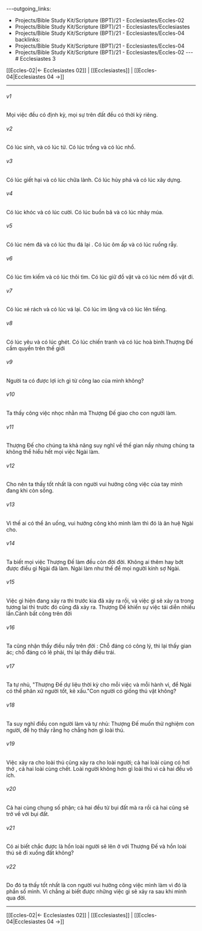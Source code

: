 ---outgoing_links:
  - Projects/Bible Study Kit/Scripture (BPT)/21 - Ecclesiastes/Eccles-02
  - Projects/Bible Study Kit/Scripture (BPT)/21 - Ecclesiastes/Ecclesiastes
  - Projects/Bible Study Kit/Scripture (BPT)/21 - Ecclesiastes/Eccles-04
backlinks:
  - Projects/Bible Study Kit/Scripture (BPT)/21 - Ecclesiastes/Eccles-04
  - Projects/Bible Study Kit/Scripture (BPT)/21 - Ecclesiastes/Eccles-02
---# Ecclesiastes 3

[[Eccles-02|← Ecclesiastes 02]] | [[Ecclesiastes]] | [[Eccles-04|Ecclesiastes 04 →]]
***



###### v1 
Mọi việc đều có định kỳ, mọi sự trên đất đều có thời kỳ riêng. 

###### v2 
Có lúc sinh, và có lúc tử. Có lúc trồng và có lúc nhổ. 

###### v3 
Có lúc giết hại và có lúc chữa lành. Có lúc hủy phá và có lúc xây dựng. 

###### v4 
Có lúc khóc và có lúc cười. Có lúc buồn bã và có lúc nhảy múa. 

###### v5 
Có lúc ném đá và có lúc thu đá lại . Có lúc ôm ấp và có lúc ruồng rẫy. 

###### v6 
Có lúc tìm kiếm và có lúc thôi tìm. Có lúc giữ đồ vật và có lúc ném đồ vật đi. 

###### v7 
Có lúc xé rách và có lúc vá lại. Có lúc im lặng và có lúc lên tiếng. 

###### v8 
Có lúc yêu và có lúc ghét. Có lúc chiến tranh và có lúc hoà bình.Thượng Đế cầm quyền trên thế giới 

###### v9 
Người ta có được lợi ích gì từ công lao của mình không? 

###### v10 
Ta thấy công việc nhọc nhằn mà Thượng Đế giao cho con người làm. 

###### v11 
Thượng Đế cho chúng ta khả năng suy nghĩ về thế gian nầy nhưng chúng ta không thể hiểu hết mọi việc Ngài làm. 

###### v12 
Cho nên ta thấy tốt nhất là con người vui hưởng công việc của tay mình đang khi còn sống. 

###### v13 
Vì thế ai có thể ăn uống, vui hưởng công khó mình làm thì đó là ân huệ Ngài cho. 

###### v14 
Ta biết mọi việc Thượng Đế làm đều còn đời đời. Không ai thêm hay bớt được điều gì Ngài đã làm. Ngài làm như thế để mọi người kính sợ Ngài. 

###### v15 
Việc gì hiện đang xảy ra thì trước kia đã xảy ra rồi, và việc gì sẽ xảy ra trong tương lai thì trước đó cũng đã xảy ra. Thượng Đế khiến sự việc tái diễn nhiều lần.Cảnh bất công trên đời 

###### v16 
Ta cũng nhận thấy điều nầy trên đời : Chỗ đáng có công lý, thì lại thấy gian ác; chỗ đáng có lẽ phải, thì lại thấy điều trái. 

###### v17 
Ta tự nhủ, "Thượng Đế dự liệu thời kỳ cho mỗi việc và mỗi hành vi, để Ngài có thể phân xử người tốt, kẻ xấu."Con người có giống thú vật không? 

###### v18 
Ta suy nghĩ điều con người làm và tự nhủ: Thượng Đế muốn thử nghiệm con người, để họ thấy rằng họ chẳng hơn gì loài thú. 

###### v19 
Việc xảy ra cho loài thú cũng xảy ra cho loài người; cả hai loài cùng có hơi thở , cả hai loài cùng chết. Loài người không hơn gì loài thú vì cả hai đều vô ích. 

###### v20 
Cả hai cùng chung số phận; cả hai đều từ bụi đất mà ra rồi cả hai cũng sẽ trở về với bụi đất. 

###### v21 
Có ai biết chắc được là hồn loài người sẽ lên ở với Thượng Đế và hồn loài thú sẽ đi xuống đất không? 

###### v22 
Do đó ta thấy tốt nhất là con người vui hưởng công việc mình làm vì đó là phần số mình. Vì chẳng ai biết được những việc gì sẽ xảy ra sau khi mình qua đời.

***
[[Eccles-02|← Ecclesiastes 02]] | [[Ecclesiastes]] | [[Eccles-04|Ecclesiastes 04 →]]
